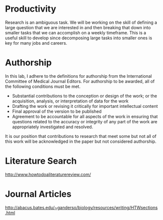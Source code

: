 # Productivity

Research is an ambiguous task.  We will be working on the skill of
defining a large question that we are interested in and then breaking
that down into smaller tasks that we can accomplish on a weekly
timeframe.  This is a useful skill to develop since decomposing large
tasks into smaller ones is key for many jobs and careers.

# Authorship

In this lab, I adhere to the definitions for authorship from the
International Committee of Medical Journal Editors.  For authorship to
be awarded, all of the following conditions must be met.

- Substantial contributions to the conception or design of the work; or
  the acquisition, analysis, or interpretation of data for the work
- Drafting the work or revising it critically for important intellectual content
- Final approval of the version to be published
- Agreement to be accountable for all aspects of the work in ensuring
  that questions related to the accuracy or integrity of any part of the
  work are appropriately investigated and resolved.

It is our position that contributions to research that meet some but not
all of this work will be acknowledged in the paper but not considered
authorship.

# Literature Search

http://www.howtodoaliteraturereview.com/

# Journal Articles

http://abacus.bates.edu/~ganderso/biology/resources/writing/HTWsections.html

